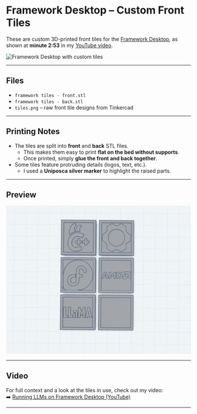 # Framework Desktop – Custom Front Tiles

These are custom 3D-printed front tiles for the [Framework Desktop](https://frame.work/), as shown at **minute 2:53** in my [YouTube video](https://youtu.be/7-E0a6sGWgs).  

![Framework Desktop with custom tiles](framewokr-tiles.png)

---

## Files

- `framework tiles - front.stl`  
- `framework tiles - back.stl`  
- `tiles.png` – raw front tile designs from Tinkercad  

---

## Printing Notes

- The tiles are split into **front** and **back** STL files.  
  - This makes them easy to print **flat on the bed without supports**.  
  - Once printed, simply **glue the front and back together**.  
- Some tiles feature protruding details (logos, text, etc.).  
  - I used a **Uniposca silver marker** to highlight the raised parts.  

---

## Preview

![Tile designs](tiles.png)

---

## Video

For full context and a look at the tiles in use, check out my video:  
➡️ [Running LLMs on Framework Desktop (YouTube)](https://youtu.be/7-E0a6sGWgs)

---
